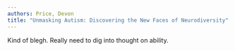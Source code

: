 ```yaml
---
authors: Price, Devon
title: "Unmasking Autism: Discovering the New Faces of Neurodiversity"
---
```


Kind of blegh. Really need to dig into thought on ability.

